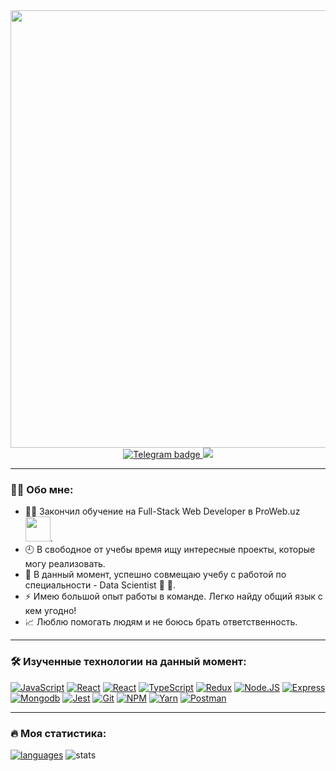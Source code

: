 <div id="header" align="center" >
  <img src="https://media4.giphy.com/media/qgQUggAC3Pfv687qPC/giphy.gif?cid=790b76116b53a1c62d3f90bd0dfa2656365f99f28a0cf470&rid=giphy.gif&ct=g" width="700"/>
  <div id="badge">
    <a href="https://t.me/behruzbee71">
      <img src="https://img.shields.io/badge/Telegram-black?logo=telegram&logoColor=white&style=for-the-badge" alt="Telegram badge">
    </a>
   <a href="mailto:behruz.baxtiyorov.dev@gmail.com">
      <img src="https://img.shields.io/badge/behruz.baxtiyorov.dev%40gmail.com-black?style=for-the-badge&logo=gmail">
    </a>
  </div>
</div>

---

### :man_technologist: Обо мне:
- :man_student: Закончил обучение на Full-Stack Web Developer в ProWeb.uz <img src="https://media.giphy.com/media/WUlplcMpOCEmTGBtBW/giphy.gif" width="40">.
- :clock9: В свободное от учебы время ищу интересные проекты, которые могу реализовать.
- :triangular_ruler: В данный момент, успешно совмещаю учебу с работой по специальности - Data Scientist :construction_worker: :rocket:.
- :zap: Имею большой опыт работы в команде. Легко найду общий язык с кем угодно! 
- :chart_with_upwards_trend: Люблю помогать людям и не боюсь брать ответственность.

---

### :hammer_and_wrench: Изученные технологии на данный момент:
  [![JavaScript](https://img.shields.io/badge/JavaScript-F7DF1E?style=for-the-badge&logo=javascript&logoColor=black)]()
  [![React](https://img.shields.io/badge/React-blueviolet?&style=for-the-badge&logo=react&logoColor=white)]()
  [![React](https://img.shields.io/badge/Next-black?&style=for-the-badge&logo=vercel&logoColor=white)]()
  [![TypeScript](https://img.shields.io/badge/TypeScript-007ACC?style=for-the-badge&logo=typescript&logoColor=white)]()
  [![Redux](https://img.shields.io/badge/Redux-blueviolet?&style=for-the-badge&logo=redux&logoColor=white)]()
  [![Node.JS](https://img.shields.io/badge/Node.js-43853D?style=for-the-badge&logo=node.js&logoColor=white)]()
  [![Express](https://img.shields.io/badge/Express-FF6C37?style=for-the-badge&logo=Express&logoColor=white)]()
  [![Mongodb](https://img.shields.io/badge/MongoDB-5C4A?style=for-the-badge&logo=MongoDB&logoColor=white)]()
  [![Jest](https://img.shields.io/badge/Jest-CB3837?style=for-the-badge&logo=jest&logoColor=white)]()
  [![Git](https://img.shields.io/badge/Git-F05032?style=for-the-badge&logo=git&logoColor=white)]()
  [![NPM](https://img.shields.io/badge/NPM-CB3837?style=for-the-badge&logo=npm&logoColor=white)]()
  [![Yarn](https://img.shields.io/badge/Yarn-2C8EBB?style=for-the-badge&logo=yarn&logoColor=white)]()
  [![Postman](https://img.shields.io/badge/Postman-FF6C37?style=for-the-badge&logo=Postman&logoColor=white)]()

---

### :fire: Моя статистика:
[![languages](https://github-readme-stats.vercel.app/api/top-langs/?username=@behruzdev71&bg_color=-45,0e1420,1e2430&count_private=true&border_radius=15&border_color=2e3440&layout=compact&card_width=250&hide_border=true&theme=gotham)](https://github.com/@behruzdev71/github-readme-stats)
![stats](https://github-readme-stats.vercel.app/api?username=@behruzdev71&custom_title=GitHub%20Stats&count_private=true&show_icons=true&bg_color=-45,0e1420,262c38&icon_color=81A1C1&border_radius=15&border_color=2e3440&hide=stars&line_height=24&hide_border=true&theme=gotham)

